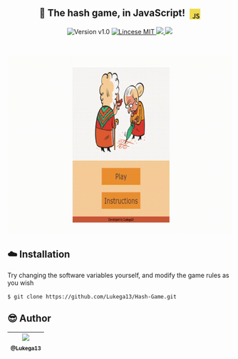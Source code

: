 <h2 align="center"> 	👵 The hash game, in JavaScript!&nbsp;
<img alt="JavaScript" align="center" width="24px" src="https://raw.githubusercontent.com/github/explore/80688e429a7d4ef2fca1e82350fe8e3517d3494d/topics/javascript/javascript.png"/>
</h2>
 
<p align="center">
<a hred="https://github.com/Lukega13/Hash-Game">
<img alt="Version v1.0" src="https://img.shields.io/github/release/Naereen/StrapDown.js.svg">
</a>

<a href="https://github.com/Lukega13/Snake/blob/master/LICENSE.md">
<img alt="Lincese MIT" src="https://img.shields.io/github/license/Naereen/StrapDown.js.svg">
</a>

<a href="http://www.linkedin.com/in/luke-guimaraes">
<img src="https://img.shields.io/badge/-LinkedIn-blue?style=flat&logo=Linkedin&logoColor=white">
</a>

<img src="https://img.shields.io/github/stars/Lukega13/Hash-Game.svg?style=social&label=Star&maxAge=2592000">
</p>

<br/>

<p align="center">
<img height="400px" src="/img/0d9eff549b5847f2abbfdd9c97edd1b112_59_32.gif" />
</p>

## ☁️ Installation
Try changing the software variables yourself, and modify the game rules as you wish

```
$ git clone https://github.com/Lukega13/Hash-Game.git
```
## 😎 Author
| [<img src="https://avatars.githubusercontent.com/u/68627544?s=460&u=eb801d3c7b0c228bf6ee1d02341d24ddf278589f&v=4" width="155"><br><sub>@Lukega13</sub>](https://github.com/Lukega13) |
| :---: |
